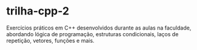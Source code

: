 # trilha-cpp-2
Exercícios práticos em C++ desenvolvidos durante as aulas na faculdade, abordando lógica de programação, estruturas condicionais, laços de repetição, vetores, funções e mais.
